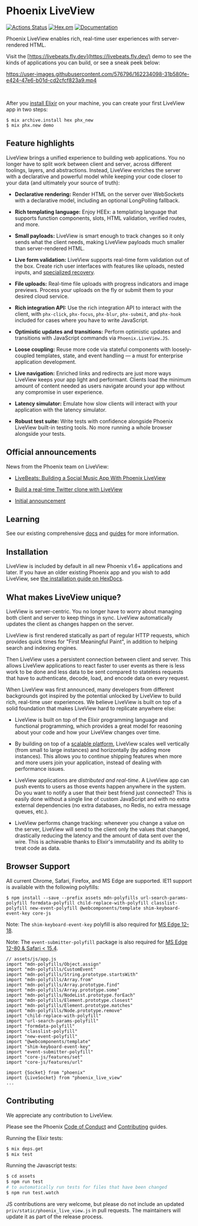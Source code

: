 # Phoenix LiveView

[![Actions Status](https://github.com/phoenixframework/phoenix_live_view/workflows/CI/badge.svg)](https://github.com/phoenixframework/phoenix_live_view/actions?query=workflow%3ACI) [![Hex.pm](https://img.shields.io/hexpm/v/phoenix_live_view.svg)](https://hex.pm/packages/phoenix_live_view) [![Documentation](https://img.shields.io/badge/documentation-gray)](https://hexdocs.pm/phoenix_live_view)

Phoenix LiveView enables rich, real-time user experiences with server-rendered HTML.

Visit the [https://livebeats.fly.dev](https://livebeats.fly.dev/) demo to see
the kinds of applications you can build, or see a sneak peek below:

https://user-images.githubusercontent.com/576796/162234098-31b580fe-e424-47e6-b01d-cd2cfcf823a9.mp4

<br />

After you [install Elixir](https://elixir-lang.org/install.html)
on your machine, you can create your first LiveView app in two
steps:

    $ mix archive.install hex phx_new
    $ mix phx.new demo

## Feature highlights

LiveView brings a unified experience to building web applications. You no longer
have to split work between client and server, across different toolings, layers, and
abstractions. Instead, LiveView enriches the server with a declarative and powerful
model while keeping your code closer to your data (and ultimately your source of truth):

  * **Declarative rendering:** Render HTML on the server over WebSockets with a declarative model, including an optional LongPolling fallback.

  * **Rich templating language:** Enjoy HEEx: a templating language that supports function components, slots, HTML validation, verified routes, and more.

  * **Small payloads:** LiveView is smart enough to track changes so it only sends what the client needs, making LiveView payloads much smaller than server-rendered HTML.

  * **Live form validation:** LiveView supports real-time form validation out of the box. Create rich user interfaces with features like uploads, nested inputs, and [specialized recovery](https://hexdocs.pm/phoenix_live_view/form-bindings.html#recovery-following-crashes-or-disconnects).
  
  * **File uploads:** Real-time file uploads with progress indicators and image previews. Process your uploads on the fly or submit them to your desired cloud service.

  * **Rich integration API:** Use the rich integration API to interact with the client, with `phx-click`, `phx-focus`, `phx-blur`, `phx-submit`, and `phx-hook` included for cases where you have to write JavaScript.

  * **Optimistic updates and transitions:** Perform optimistic updates and transitions with JavaScript commands via `Phoenix.LiveView.JS`.

  * **Loose coupling:** Reuse more code via stateful components with loosely-coupled templates, state, and event handling — a must for enterprise application development.

  * **Live navigation:** Enriched links and redirects are just more ways LiveView keeps your app light and performant. Clients load the minimum amount of content needed as users navigate around your app without any compromise in user experience.

  * **Latency simulator:** Emulate how slow clients will interact with your application with the latency simulator.

  * **Robust test suite:** Write tests with confidence alongside Phoenix LiveView built-in testing tools. No more running a whole browser alongside your tests.

## Official announcements

News from the Phoenix team on LiveView:

  * [LiveBeats: Building a Social Music App With Phoenix LiveView](https://fly.io/blog/livebeats/)

  * [Build a real-time Twitter clone with LiveView](https://www.phoenixframework.org/blog/build-a-real-time-twitter-clone-in-15-minutes-with-live-view-and-phoenix-1-5)

  * [Initial announcement](https://dockyard.com/blog/2018/12/12/phoenix-liveview-interactive-real-time-apps-no-need-to-write-javascript)

## Learning

See our existing comprehensive [docs](https://hexdocs.pm/phoenix_live_view) and [guides](https://hexdocs.pm/phoenix_live_view/api-reference.html) for more information.

## Installation

LiveView is included by default in all new Phoenix v1.6+ applications and
later. If you have an older existing Phoenix app and you wish to add
LiveView, see [the installation guide on HexDocs](https://hexdocs.pm/phoenix_live_view/installation.html).

## What makes LiveView unique?

LiveView is server-centric. You no longer have to worry about managing
both client and server to keep things in sync. LiveView automatically
updates the client as changes happen on the server.

LiveView is first rendered statically as part of regular HTTP requests,
which provides quick times for "First Meaningful Paint", in addition to
helping search and indexing engines.

Then LiveView uses a persistent connection between client and server.
This allows LiveView applications to react faster to user events as
there is less work to be done and less data to be sent compared to
stateless requests that have to authenticate, decode, load, and encode
data on every request.

When LiveView was first announced, many developers from different
backgrounds got inspired by the potential unlocked by LiveView to
build rich, real-time user experiences. We believe LiveView is built
on top of a solid foundation that makes LiveView hard to replicate
anywhere else:

  * LiveView is built on top of the Elixir programming language and
    functional programming, which provides a great model for reasoning
    about your code and how your LiveView changes over time.

  * By building on top of a [scalable platform](https://dockyard.com/blog/2016/08/09/phoenix-channels-vs-rails-action-cable),
    LiveView scales well vertically (from small to large instances)
    and horizontally (by adding more instances). This allows you to
    continue shipping features when more and more users join your
    application, instead of dealing with performance issues.

  * LiveView applications are *distributed and real-time*. A LiveView
    app can push events to users as those events happen anywhere in
    the system. Do you want to notify a user that their best friend
    just connected? This is easily done without a single line of
    custom JavaScript and with no extra external dependencies
    (no extra databases, no Redis, no extra message queues, etc.).

  * LiveView performs change tracking: whenever you change a value on
    the server, LiveView will send to the client only the values that
    changed, drastically reducing the latency and the amount of data
    sent over the wire. This is achievable thanks to Elixir's
    immutability and its ability to treat code as data.

## Browser Support

All current Chrome, Safari, Firefox, and MS Edge are supported.
IE11 support is available with the following polyfills:

```shell
$ npm install --save --prefix assets mdn-polyfills url-search-params-polyfill formdata-polyfill child-replace-with-polyfill classlist-polyfill new-event-polyfill @webcomponents/template shim-keyboard-event-key core-js
```

Note: The `shim-keyboard-event-key` polyfill is also required for [MS Edge 12-18](https://caniuse.com/#feat=keyboardevent-key).

Note: The `event-submitter-polyfill` package is also required for [MS Edge 12-80 &amp; Safari &lt; 15.4](https://caniuse.com/mdn-api_submitevent_submitter).

```
// assets/js/app.js
import "mdn-polyfills/Object.assign"
import "mdn-polyfills/CustomEvent"
import "mdn-polyfills/String.prototype.startsWith"
import "mdn-polyfills/Array.from"
import "mdn-polyfills/Array.prototype.find"
import "mdn-polyfills/Array.prototype.some"
import "mdn-polyfills/NodeList.prototype.forEach"
import "mdn-polyfills/Element.prototype.closest"
import "mdn-polyfills/Element.prototype.matches"
import "mdn-polyfills/Node.prototype.remove"
import "child-replace-with-polyfill"
import "url-search-params-polyfill"
import "formdata-polyfill"
import "classlist-polyfill"
import "new-event-polyfill"
import "@webcomponents/template"
import "shim-keyboard-event-key"
import "event-submitter-polyfill"
import "core-js/features/set"
import "core-js/features/url"

import {Socket} from "phoenix"
import {LiveSocket} from "phoenix_live_view"
...
```

## Contributing

We appreciate any contribution to LiveView.

Please see the Phoenix [Code of Conduct](https://github.com/phoenixframework/phoenix/blob/master/CODE_OF_CONDUCT.md) and [Contributing](https://github.com/phoenixframework/phoenix/blob/master/CONTRIBUTING.md) guides.

Running the Elixir tests:

```bash
$ mix deps.get
$ mix test
```

Running the Javascript tests:
```bash
$ cd assets
$ npm run test
# to automatically run tests for files that have been changed
$ npm run test.watch
```

JS contributions are very welcome, but please do not include an updated `priv/static/phoenix_live_view.js` in pull requests. The maintainers will update it as part of the release process.
